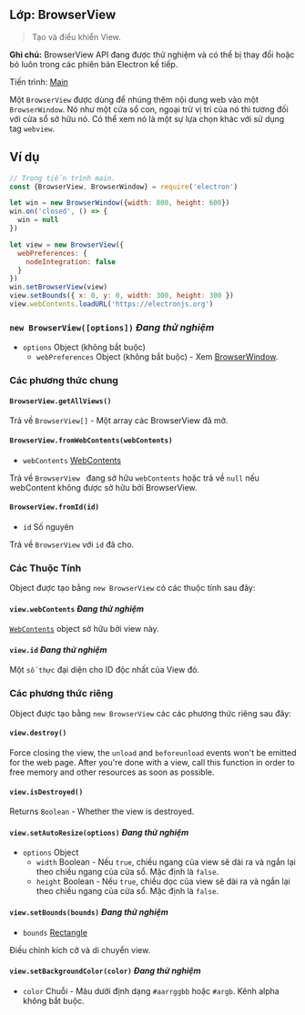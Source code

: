 ## Lớp: BrowserView

> Tạo và điểu khiển View.

**Ghi chú:** BrowserView API đang được thử nghiệm và có thể bị thay đổi hoặc bỏ luôn trong các phiên bản Electron kế tiếp.

Tiến trình: [Main](../glossary.md#main-process)

Một `BrowserView` được dùng để nhúng thêm nội dung web vào một `BrowserWindow`. Nó như một cửa sổ con, ngoại trừ vị trí của nó thì tương đối với cửa sổ sở hữu nó. Có thể xem nó là một sự lựa chọn khác với sử dụng tag `webview`.

## Ví dụ

```javascript
// Trong tiến trình main.
const {BrowserView, BrowserWindow} = require('electron')

let win = new BrowserWindow({width: 800, height: 600})
win.on('closed', () => {
  win = null
})

let view = new BrowserView({
  webPreferences: {
    nodeIntegration: false
  }
})
win.setBrowserView(view)
view.setBounds({ x: 0, y: 0, width: 300, height: 300 })
view.webContents.loadURL('https://electronjs.org')
```

### `new BrowserView([options])` *Đang thử nghiệm*

* `options` Object (không bắt buộc) 
  * `webPreferences` Object (không bắt buộc) - Xem [BrowserWindow](browser-window.md).

### Các phương thức chung

#### `BrowserView.getAllViews()`

Trả về `BrowserView[]` - Một array các BrowserView đã mở.

#### `BrowserView.fromWebContents(webContents)`

* `webContents` [WebContents](web-contents.md)

Trả về `BrowserView ` đang sở hữu `webContents` hoặc trả về `null` nếu webContent không được sở hữu bởi BrowserView.

#### `BrowserView.fromId(id)`

* `id` Số nguyên

Trả về `BrowserView` với `id` đã cho.

### Các Thuộc Tính

Object được tạo bằng `new BrowserView` có các thuộc tính sau đây:

#### `view.webContents` *Đang thử nghiệm*

[`WebContents`](web-contents.md) object sở hữu bởi view này.

#### `view.id` *Đang thử nghiệm*

Một `số thực` đại diện cho ID độc nhất của View đó.

### Các phương thức riêng

Object được tạo bằng `new BrowserView` các các phương thức riêng sau đây:

#### `view.destroy()`

Force closing the view, the `unload` and `beforeunload` events won't be emitted for the web page. After you're done with a view, call this function in order to free memory and other resources as soon as possible.

#### `view.isDestroyed()`

Returns `Boolean` - Whether the view is destroyed.

#### `view.setAutoResize(options)` *Đang thử nghiệm*

* `options` Object 
  * `width` Boolean - Nếu `true`, chiều ngang của view sẽ dài ra và ngắn lại theo chiều ngang của cửa sổ. Mặc định là `false`.
  * `height` Boolean - Nếu `true`, chiều dọc của view sẽ dài ra và ngắn lại theo chiều ngang của cửa sổ. Mặc định là `false`.

#### `view.setBounds(bounds)` *Đang thử nghiệm*

* `bounds` [Rectangle](structures/rectangle.md)

Điều chỉnh kích cỡ và di chuyển view.

#### `view.setBackgroundColor(color)` *Đang thử nghiệm*

* `color` Chuỗi - Màu dưới định dạng `#aarrggbb` hoặc `#argb`. Kênh alpha không bắt buộc.
